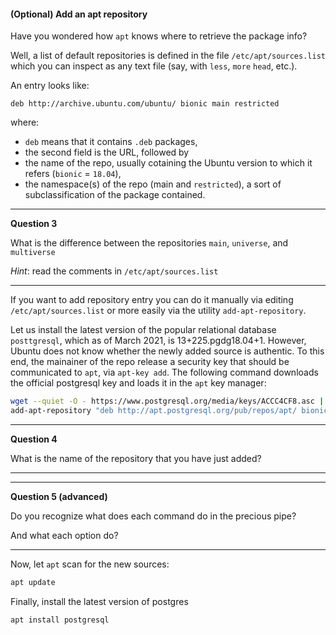 #### (Optional) Add an apt repository

Have you wondered how `apt` knows where to retrieve the package info? 

Well, a list of default repositories is defined in the file `/etc/apt/sources.list` which you can inspect as any text file (say, with `less`, `more` `head`, etc.).

An entry looks like:

```
deb http://archive.ubuntu.com/ubuntu/ bionic main restricted
```

where:
 - `deb` means that it contains `.deb` packages,
 - the second field is the URL, followed by 
 - the name of the repo, usually cotaining the Ubuntu version to which it refers (`bionic` = `18.04`),
 - the namespace(s) of the repo (main and `restricted`), a sort of subclassification of the package contained.


---
**Question 3**

What is the difference between the repositories `main`, `universe`, and `multiverse` 

*Hint*: read the comments in `/etc/apt/sources.list`

---


If you want to add repository entry you can do it manually via editing `/etc/apt/sources.list` or more easily via 
the utility `add-apt-repository`.

Let us install the latest version of the popular relational database `posttgresql`, which as of March 2021, is 13+225.pgdg18.04+1.
However, Ubuntu does not know whether the newly added source is authentic.
To this end, the mainainer of the repo release a security key that should be communicated to `apt`, via `apt-key add`.
The following command downloads the official postgresql key and loads it in the `apt` key manager:

```bash
wget --quiet -O - https://www.postgresql.org/media/keys/ACCC4CF8.asc | apt-key add -
add-apt-repository "deb http://apt.postgresql.org/pub/repos/apt/ bionic-pgdg main"
```

---
**Question 4**

What is the name of the repository that you have just added?

---


---
**Question 5 (advanced)**

Do you recognize what does each command do in the precious pipe?

And what each option do?

---


Now, let `apt` scan for the new sources:

```bash
apt update
```

Finally, install the latest version of postgres

```bash
apt install postgresql
```

<!--- Exercise 5 not working! skipping in 2021 
---
**Exercise 5**

R is a popular scripting environment mostly suitable to statistics and data science. Install it on Ubuntu.

*Hint*: Search the Internet to learn how!

---
-->



